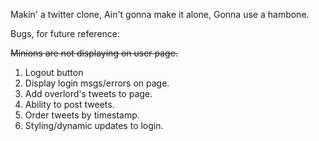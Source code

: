 Makin' a twitter clone,
Ain't gonna make it alone,
Gonna use a hambone.


Bugs, for future reference:

~~Minions are not displaying on user page.~~

1. Logout button
2. Display login msgs/errors on page.
3. Add overlord's tweets to page.
4. Ability to post tweets.
5. Order tweets by timestamp.
6. Styling/dynamic updates to login.
